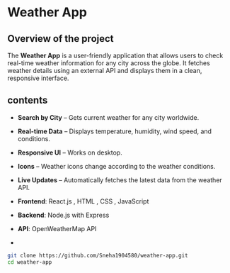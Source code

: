 # Weather App 

## Overview of the project 
The **Weather App** is a user-friendly application that allows users to check real-time weather information for any city across the globe. It fetches weather details using an external API and displays them in a clean, responsive interface.  

## contents 
-  **Search by City** – Gets current weather for any city worldwide.  
-  **Real-time Data** – Displays temperature, humidity, wind speed, and conditions.  
-  **Responsive UI** – Works on desktop. 
-  **Icons** – Weather icons change according to the weather conditions. 
-  **Live Updates** – Automatically fetches the latest data from the weather API.  


- **Frontend**: React.js , HTML , CSS , JavaScript  
- **Backend**: Node.js with Express 
- **API**: OpenWeatherMap API
- 


```bash
git clone https://github.com/Sneha1904580/weather-app.git
cd weather-app
